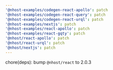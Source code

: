```yaml
---
'@nhost-examples/codegen-react-apollo': patch
'@nhost-examples/codegen-react-query': patch
'@nhost-examples/codegen-react-urql': patch
'@nhost-examples/nextjs': patch
'@nhost-examples/react-apollo': patch
'@nhost-examples/react-gqty': patch
'@nhost/react-apollo': patch
'@nhost/react-urql': patch
'@nhost/nextjs': patch
---
```


chore(deps): bump `@nhost/react` to 2.0.3
